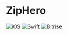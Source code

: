 # ZipHero

![iOS](https://img.shields.io/badge/iOS-9.0%2B-blue.svg)
![Swift](https://img.shields.io/badge/Swift-4.2-blue.svg)
[![Bitrise](https://app.bitrise.io/app/95d8afcecd219029/status.svg?token=E8qUfrEs0_zWeOl-Xijqqg&branch=master)](https://app.bitrise.io/app/95d8afcecd219029)
